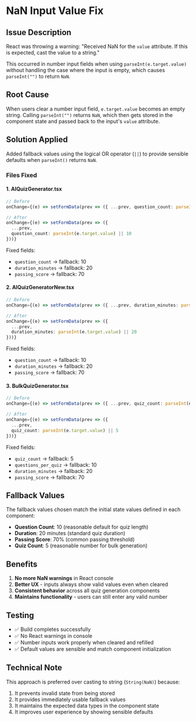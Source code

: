 # NaN Input Value Fix

## Issue Description
React was throwing a warning: "Received NaN for the `value` attribute. If this is expected, cast the value to a string."

This occurred in number input fields when using `parseInt(e.target.value)` without handling the case where the input is empty, which causes `parseInt("")` to return `NaN`.

## Root Cause
When users clear a number input field, `e.target.value` becomes an empty string. Calling `parseInt("")` returns `NaN`, which then gets stored in the component state and passed back to the input's `value` attribute.

## Solution Applied
Added fallback values using the logical OR operator (`||`) to provide sensible defaults when `parseInt()` returns `NaN`.

### Files Fixed

#### 1. AIQuizGenerator.tsx
```typescript
// Before
onChange={(e) => setFormData(prev => ({ ...prev, question_count: parseInt(e.target.value) }))}

// After  
onChange={(e) => setFormData(prev => ({ 
  ...prev, 
  question_count: parseInt(e.target.value) || 10 
}))}
```

Fixed fields:
- `question_count` → fallback: 10
- `duration_minutes` → fallback: 20  
- `passing_score` → fallback: 70

#### 2. AIQuizGeneratorNew.tsx
```typescript
// Before
onChange={(e) => setFormData(prev => ({ ...prev, duration_minutes: parseInt(e.target.value) }))}

// After
onChange={(e) => setFormData(prev => ({ 
  ...prev, 
  duration_minutes: parseInt(e.target.value) || 20 
}))}
```

Fixed fields:
- `question_count` → fallback: 10
- `duration_minutes` → fallback: 20
- `passing_score` → fallback: 70

#### 3. BulkQuizGenerator.tsx
```typescript
// Before
onChange={(e) => setFormData(prev => ({ ...prev, quiz_count: parseInt(e.target.value) }))}

// After
onChange={(e) => setFormData(prev => ({ 
  ...prev, 
  quiz_count: parseInt(e.target.value) || 5 
}))}
```

Fixed fields:
- `quiz_count` → fallback: 5
- `questions_per_quiz` → fallback: 10
- `duration_minutes` → fallback: 20
- `passing_score` → fallback: 70

## Fallback Values
The fallback values chosen match the initial state values defined in each component:

- **Question Count**: 10 (reasonable default for quiz length)
- **Duration**: 20 minutes (standard quiz duration)
- **Passing Score**: 70% (common passing threshold)
- **Quiz Count**: 5 (reasonable number for bulk generation)

## Benefits
1. **No more NaN warnings** in React console
2. **Better UX** - inputs always show valid values even when cleared
3. **Consistent behavior** across all quiz generation components
4. **Maintains functionality** - users can still enter any valid number

## Testing
- ✅ Build completes successfully
- ✅ No React warnings in console
- ✅ Number inputs work properly when cleared and refilled
- ✅ Default values are sensible and match component initialization

## Technical Note
This approach is preferred over casting to string (`String(NaN)`) because:
1. It prevents invalid state from being stored
2. It provides immediately usable fallback values
3. It maintains the expected data types in the component state
4. It improves user experience by showing sensible defaults

